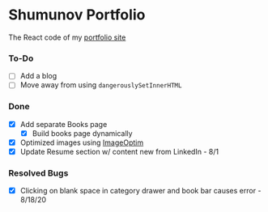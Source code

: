 # Shumunov Portfolio

The React code of my [portfolio site](ShugKnight24.github.io)

### To-Do
- [ ] Add a blog
- [ ] Move away from using `dangerouslySetInnerHTML`

### Done
- [X] Add separate Books page
  - [X] Build books page dynamically
- [X] Optimized images using [ImageOptim](https://imageoptim.com/)
- [X] Update Resume section w/ content new from LinkedIn - 8/1

### Resolved Bugs
- [X] Clicking on blank space in category drawer and book bar causes error - 8/18/20
